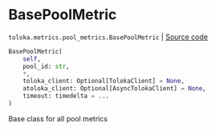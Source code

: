 # BasePoolMetric
`toloka.metrics.pool_metrics.BasePoolMetric` | [Source code](https://github.com/Toloka/toloka-kit/blob/v1.2.3/src/metrics/pool_metrics.py#L44)

```python
BasePoolMetric(
    self,
    pool_id: str,
    *,
    toloka_client: Optional[TolokaClient] = None,
    atoloka_client: Optional[AsyncTolokaClient] = None,
    timeout: timedelta = ...
)
```

Base class for all pool metrics

